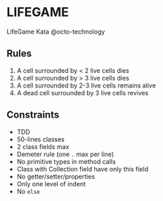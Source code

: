 # LIFEGAME
LifeGame Kata @octo-technology

## Rules
1. A cell surrounded by < 2 live cells dies
2. A cell surrounded by > 3 live cells dies
3. A cell surrounded by 2-3 live cells remains alive
4. A dead cell surrounded by 3 live cells revives

## Constraints
* TDD
* 50-lines classes
* 2 class fields max
* Demeter rule (one `.` max per line)
* No primitive types in method calls
* Class with Collection field have only this field
* No getter/setter/properties
* Only one level of indent
* No `else`